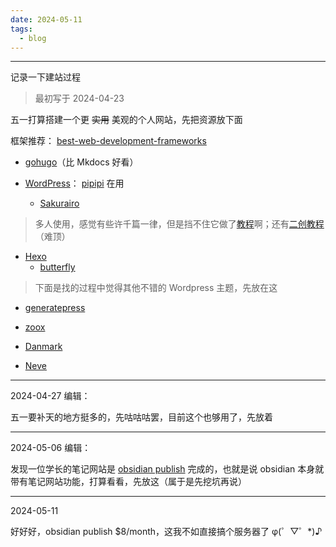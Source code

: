 ```yaml
---
date: 2024-05-11
tags:
  - blog
---
```

***

记录一下建站过程

<!-- more -->

> 最初写于 2024-04-23

五一打算搭建一个更 ~~实用~~ 美观的个人网站，先把资源放下面


框架推荐： [best-web-development-frameworks](https://www.lambdatest.com/blog/best-web-development-frameworks/)

-  [gohugo](https://gohugo.io/)（比 Mkdocs 好看）

- [WordPress](https://wordpress.org/documentation/article/get-started-with-wordpress/)： [pipipi](https://www.foreverhyx.top/) 在用
    - [Sakurairo](https://github.com/mirai-mamori/Sakurairo)

> 多人使用，感觉有些许千篇一律，但是挡不住它做了[教程](https://docs.fuukei.org/)啊；还有[二创教程](https://blog.ukenn.top/technology/sakura-tbs/) （难顶）

- [Hexo](https://hexo.io/)
    - [butterfly](https://github.com/jerryc127/hexo-theme-butterfly)


> 下面是找的过程中觉得其他不错的 Wordpress 主题，先放在这

-  [generatepress](https://generatepress.com/)

-  [zoox](https://wordpress.org/showcase/zoox/)

-  [Danmark](https://wordpress.org/showcase/design-museum-danmark/)

-  [Neve](https://cn.wordpress.org/themes/search/Neve/)

---

2024-04-27 编辑：

五一要补天的地方挺多的，先咕咕咕罢，目前这个也够用了，先放着

---

2024-05-06 编辑：

发现一位学长的笔记网站是 [obsidian publish](https://help.obsidian.md/Obsidian+Publish/Introduction+to+Obsidian+Publish) 完成的，也就是说 obsidian 本身就带有笔记网站功能，打算看看，先放这（属于是先挖坑再说）

---

2024-05-11

好好好，obsidian publish $8/month，这我不如直接搞个服务器了 φ(゜▽゜*)♪